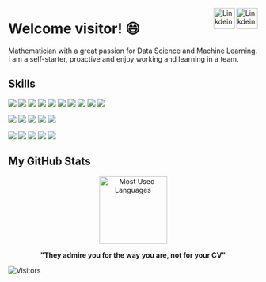 <a href="https://github.com/pachums" target="_blank" rel="nofollow"><img align="right" alt="Linkdein" width="43px" 
                                                                                        src="https://simpleicons.org/icons/github.svg" /></a>
<a href="https://www.linkedin.com/in/franciscoms97/" target="_blank" rel="nofollow"><img align="right" alt="Linkdein" width="43px"
                                                                                        src="https://simpleicons.org/icons/linkedin.svg" /></a>

# Welcome visitor! 😄

Mathematician with a great passion for Data Science and Machine Learning. I am a self-starter, proactive and enjoy working and learning in a team.

## Skills
![](https://img.shields.io/pypi/pyversions/Django?color=00b029&logo=python&logoColor=white)
![](https://img.shields.io/badge/Python-NumPy-informational?style=flat&logo=numpy&logoColor=white&color=00b029)
![](https://img.shields.io/badge/Python-Pandas-informational?style=flat&logo=pandas&logoColor=white&color=00b029)
![](https://img.shields.io/badge/Python-Geopandas-informational?style=flat&logo=python&logoColor=white&color=00b029)
![](https://img.shields.io/badge/Python-SciPy-informational?style=flat&logo=python&logoColor=white&color=00b029)
![](https://img.shields.io/badge/Python-Matplotlib-informational?style=flat&logo=python&logoColor=white&color=00b029)
![](https://img.shields.io/badge/Python-Scikit--learn-informational?style=flat&logo=scikit-learn&logoColor=white&color=00b029)
![](https://img.shields.io/badge/Python-TensorFlow-informational?style=flat&logo=tensorflow&logoColor=white&color=00b029)
![](https://img.shields.io/badge/Python-Keras-informational?style=flat&logo=keras&logoColor=white&color=00b029)
![](https://img.shields.io/badge/Python-GDAL-informational?style=flat&logo=python&logoColor=white&color=00b029)

![](https://img.shields.io/badge/Data-R-informational?style=flat&logo=r&logoColor=white&color=00b029)
![](https://img.shields.io/badge/Data-MySQL-informational?style=flat&logo=MySQL&logoColor=white&color=00b029)
![](https://img.shields.io/badge/Language-Octave-informational?style=flat&logo=octave&logoColor=white&color=00b029)
![](https://img.shields.io/badge/Language-Fortran-informational?style=flat&logo=fortran&logoColor=white&color=00b029)
![](https://img.shields.io/badge/Oracle-JAVA-informational?style=flat&logo=java&logoColor=white&color=00b029)

![](https://img.shields.io/badge/Data--Science-Anaconda-informational?style=flat&logo=anaconda&logoColor=white&color=00b029)
![](https://img.shields.io/badge/IDE-Jupyter--Notebook-informational?style=flat&logo=Jupyter&logoColor=white&color=00b029)
![](https://img.shields.io/badge/IDE-PyCharm-informational?style=flat&logo=pycharm&logoColor=white&color=00b029)
![](https://img.shields.io/badge/Apps-Docker-informational?style=flat&logo=docker&logoColor=white&color=00b029)
![](https://img.shields.io/badge/VCS-Git-informational?style=flat&logo=git&logoColor=white&color=00b029)


## My GitHub Stats
<p align="center"> 
<img height="137px" src= "https://github-readme-stats.vercel.app/api/top-langs/?username=pachums&layout=compact&theme=react" alt="Most Used Languages" >
</p>

<p align="center"> 
<b>"They admire you for the way you are, not for your CV"</b>
</p>




![Visitors](https://visitor-badge.glitch.me/badge?page_id=pachums.pachums)


